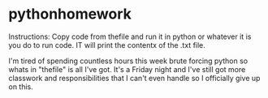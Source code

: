 # pythonhomework
Instructions: Copy code from thefile and run it in python or whatever it is you do to run code. IT will print the contentx of the .txt file.

I'm tired of spending countless hours this week brute forcing python so whats in "thefile" is all I've got. It's a Friday night and I've still got
more classwork and responsibilities that I can't even handle so I officially give up on this.
